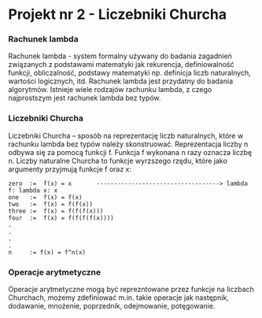 # Projekt nr 2 - Liczebniki Churcha

### Rachunek lambda
Rachunek lambda - system formalny używany do badania zagadnień związanych z podstawami matematyki jak rekurencja,
definiowalność funkcji, obliczalność, podstawy matematyki np. definicja liczb naturalnych, wartości logicznych, itd.
Rachunek lambda jest przydatny do badania algorytmów. Istnieje wiele rodzajów rachunku lambda, z czego najprostszym jest rachunek lambda bez typów.

### Liczebniki Churcha
Liczebniki Churcha – sposób na reprezentację liczb naturalnych, które w rachunku lambda bez typów należy skonstruować.
Reprezentacja liczby n odbywa się za pomocą funkcji f. Funkcja f wykonana n razy oznacza liczbę n. Liczby naturalne Churcha
to funkcje wyrzszego rzędu, które jako argumenty przyjmują funkcje f oraz x:

```
zero  :=  f(x) = x       -----------------------------------> lambda f: lambda x: x
one   :=  f(x) = f(x)
two   :=  f(x) = f(f(x))
three :=  f(x) = f(f(f(x)))
four  :=  f(x) = f(f(f(f(x))))
.
.
.
.
n     := f(x) = f^n(x)
```

### Operacje arytmetyczne
Operacje arytmetyczne mogą być reprezntowane przez funkcje na liczbach Churchach, możemy zdefiniować m.in. takie operacje jak następnik, dodawanie, mnożenie, poprzednik, odejmowanie, potęgowanie.

